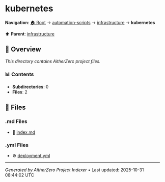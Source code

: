 # kubernetes

**Navigation**: [🏠 Root](../../../index.md) → [automation-scripts](../../index.md) → [infrastructure](../index.md) → **kubernetes**

⬆️ **Parent**: [infrastructure](../index.md)

## 📖 Overview

*This directory contains AitherZero project files.*

### 📊 Contents

- **Subdirectories**: 0
- **Files**: 2

## 📄 Files

### .md Files

- 📝 [index.md](./index.md)

### .yml Files

- ⚙️ [deployment.yml](./deployment.yml)

---

*Generated by AitherZero Project Indexer* • Last updated: 2025-10-31 08:44:02 UTC

